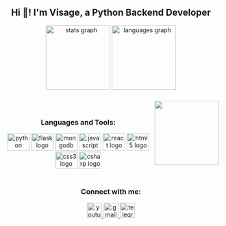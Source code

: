 <h2 align="center">Hi 👋! I'm Visage, a Python Backend Developer</h2>
<div align="center">
  <img src="https://github-readme-stats.vercel.app/api?hide_title=false&hide_rank=false&show_icons=true&include_all_commits=true&count_private=true&disable_animations=false&theme=dracula&locale=en&hide_border=false&username=VisageDvachevsky" height="150" alt="stats graph"  />
  <img src="https://github-readme-stats.vercel.app/api/top-langs?locale=en&hide_title=false&layout=compact&card_width=320&langs_count=5&theme=dracula&hide_border=false&username=VisageDvachevsky" height="150" alt="languages graph"  />
</div>

###

<img align="right" height="150" src="https://imgur.com/a/Jun0qz4.gif"  />

###
<br>
<h3 align="center">Languages and Tools:</h3>
<div align="center">
  <img src="https://cdn.jsdelivr.net/gh/devicons/devicon/icons/python/python-original.svg" height="40" width="52" alt="python logo" title="Python" />
  <img src="https://cdn.jsdelivr.net/gh/devicons/devicon/icons/flask/flask-original.svg" height="40" width="52" alt="flask logo" title="Flask" />
  <img src="https://cdn.jsdelivr.net/gh/devicons/devicon/icons/mongodb/mongodb-original.svg" height="40" width="52" alt="mongodb logo" title="MongoDB" />
  <img src="https://cdn.jsdelivr.net/gh/devicons/devicon/icons/javascript/javascript-original.svg" height="40" width="52" alt="javascript logo" title="JavaScript" />
  <img src="https://cdn.jsdelivr.net/gh/devicons/devicon/icons/react/react-original.svg" height="40" width="52" alt="react logo" title="React" />
  <img src="https://cdn.jsdelivr.net/gh/devicons/devicon/icons/html5/html5-original.svg" height="40" width="52" alt="html5 logo" title="HTML5" />
  <img src="https://cdn.jsdelivr.net/gh/devicons/devicon/icons/css3/css3-original.svg" height="40" width="52" alt="css3 logo" title="CSS3" />
  <img src="https://cdn.jsdelivr.net/gh/devicons/devicon/icons/csharp/csharp-original.svg" height="40" width="52" alt="csharp logo" title="C#" />
</div>
<br>
<h3 align="center">Connect with me:</h3>
<div align="center">
  <a href="https://www.youtube.com/channel/UCkEXgbZCnsYqayduUCXFixQ" target="_blank">
    <img src="https://img.shields.io/static/v1?message=Youtube&logo=youtube&label=&color=FF0000&logoColor=white&labelColor=&style=for-the-badge" height="35" alt="youtube logo"  />
  </a>
  <a href="mailto:mr.echxo@gmail.com" target="_blank">
    <img src="https://img.shields.io/static/v1?message=Gmail&logo=gmail&label=&color=D14836&logoColor=white&labelColor=&style=for-the-badge" height="35" alt="gmail logo"  />
  </a>
  <a href="https://t.me/VisageDvachevsky" target="_blank">
    <img src="https://img.shields.io/static/v1?message=Telegram&logo=telegram&label=&color=2CA5E0&logoColor=white&labelColor=&style=for-the-badge" height="35" alt="telegram logo"  />
  </a>
</div>
<br>